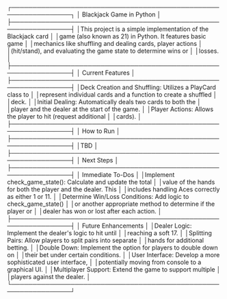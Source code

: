 ┌────────────────────────────────────────────────────────────────┐
│                   Blackjack Game in Python                     │
├────────────────────────────────────────────────────────────────┤
│This project is a simple implementation of the Blackjack card   │
│game (also known as 21) in Python. It features basic game       │
│mechanics like shuffling and dealing cards, player actions      │
│(hit/stand), and evaluating the game state to determine wins or │
│losses.                                                         │
├────────────────────────────────────────────────────────────────┤
│                        Current Features                        │
├────────────────────────────────────────────────────────────────┤
│Deck Creation and Shuffling: Utilizes a PlayCard class to       │
│represent individual cards and a function to create a shuffled  │
│deck.                                                           │
│Initial Dealing: Automatically deals two cards to both the      │
│player and the dealer at the start of the game.                 │
│Player Actions: Allows the player to hit (request additional    │
│cards).                                                         │
├────────────────────────────────────────────────────────────────┤
│                          How to Run                            │
├────────────────────────────────────────────────────────────────┤
│TBD                                                             │
├────────────────────────────────────────────────────────────────┤
│                          Next Steps                            │
├────────────────────────────────────────────────────────────────┤
│                    Immediate To-Dos                            │
│Implement check_game_state(): Calculate and update the total    │
│value of the hands for both the player and the dealer. This     │
│includes handling Aces correctly as either 1 or 11.             │
│Determine Win/Loss Conditions: Add logic to check_game_state()  │
│or another appropriate method to determine if the player or     │
│dealer has won or lost after each action.                       │
├────────────────────────────────────────────────────────────────┤
│                   Future Enhancements                          │
│Dealer Logic: Implement the dealer's logic to hit until         │
│reaching a soft 17.                                             │
│Splitting Pairs: Allow players to split pairs into separate     │
│hands for additional betting.                                   │
│Double Down: Implement the option for players to double down on │
│their bet under certain conditions.                             │
│User Interface: Develop a more sophisticated user interface,    │
│potentially moving from console to a graphical UI.              │
│Multiplayer Support: Extend the game to support multiple        │
│players against the dealer.                                     │
└────────────────────────────────────────────────────────────────┘
